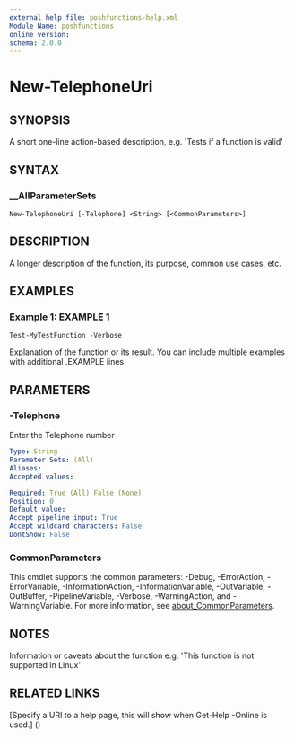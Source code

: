 ```yaml
---
external help file: poshfunctions-help.xml
Module Name: poshfunctions
online version: 
schema: 2.0.0
---
```


# New-TelephoneUri

## SYNOPSIS

A short one-line action-based description, e.g. 'Tests if a function is valid'

## SYNTAX

### __AllParameterSets

```
New-TelephoneUri [-Telephone] <String> [<CommonParameters>]
```

## DESCRIPTION

A longer description of the function, its purpose, common use cases, etc.


## EXAMPLES

### Example 1: EXAMPLE 1

```
Test-MyTestFunction -Verbose
```

Explanation of the function or its result.
You can include multiple examples with additional .EXAMPLE lines






## PARAMETERS

### -Telephone

Enter the Telephone number

```yaml
Type: String
Parameter Sets: (All)
Aliases: 
Accepted values: 

Required: True (All) False (None)
Position: 0
Default value: 
Accept pipeline input: True
Accept wildcard characters: False
DontShow: False
```


### CommonParameters

This cmdlet supports the common parameters: -Debug, -ErrorAction, -ErrorVariable, -InformationAction, -InformationVariable, -OutVariable, -OutBuffer, -PipelineVariable, -Verbose, -WarningAction, and -WarningVariable. For more information, see [about_CommonParameters](http://go.microsoft.com/fwlink/?LinkID=113216).

## NOTES

Information or caveats about the function e.g.
'This function is not supported in Linux'


## RELATED LINKS

[Specify a URI to a help page, this will show when Get-Help -Online is used.] ()

